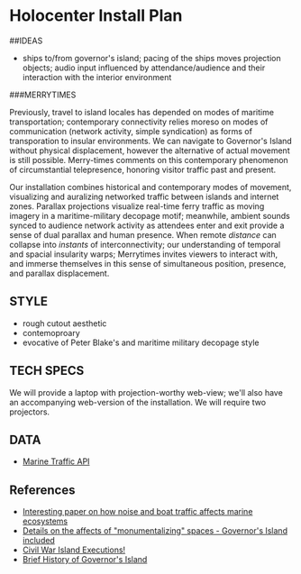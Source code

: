Holocenter Install Plan
=========
##IDEAS 
*   ships to/from governor's island; pacing of the ships moves projection objects; audio input influenced by attendance/audience and their interaction with the interior environment

###MERRYTIMES

Previously, travel to island locales has depended on modes of maritime transportation; contemporary connectivity relies moreso on modes of communication (network activity, simple syndication) as forms of transporation to insular environments. We can navigate to Governor's Island without physical displacement, however the alternative of actual movement is still possible. Merry-times comments on this contemporary phenomenon of circumstantial telepresence, honoring visitor traffic past and present.

Our installation combines historical and contemporary modes of movement, visualizing and auralizing networked traffic between islands and internet zones. Parallax projections visualize real-time ferry traffic as moving imagery in a maritime-military decopage motif; meanwhile, ambient sounds synced to audience network activity as attendees enter and exit provide a sense of dual parallax and human presence. When remote *distance* can collapse into *instants* of interconnectivity; our understanding of temporal and spacial insularity warps; Merrytimes invites viewers to interact with, and immerse themselves in this sense of simultaneous position, presence, and parallax displacement.

 
## STYLE
* rough cutout aesthetic
* contemoproary 
* evocative of Peter Blake's and maritime military decopage style

## TECH SPECS
We will provide a laptop with projection-worthy web-view; we'll also have an accompanying web-version of the installation.
We will require two projectors.

## DATA
* [Marine Traffic API](http://www.marinetraffic.com/)

## References
* [Interesting paper on how noise and boat traffic affects marine ecosystems](http://www.plosone.org/article/info%3Adoi%2F10.1371%2Fjournal.pone.0040582)
* [Details on the affects of "monumentalizing" spaces - Governor's Island included](http://bioscience.oxfordjournals.org/content/51/4/278.full)
* [Civil War Island Executions!](http://civilwarscholars.com/2012/01/lincoln-beall-and-the-gallows/)
* [Brief History of Governor's Island](http://www.nps.gov/gois/historyculture/a-brief-history-of-governors-island.htm)